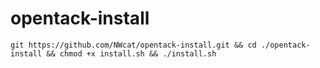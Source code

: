 # opentack-install
```
git https://github.com/NWcat/opentack-install.git && cd ./opentack-install && chmod +x install.sh && ./install.sh
